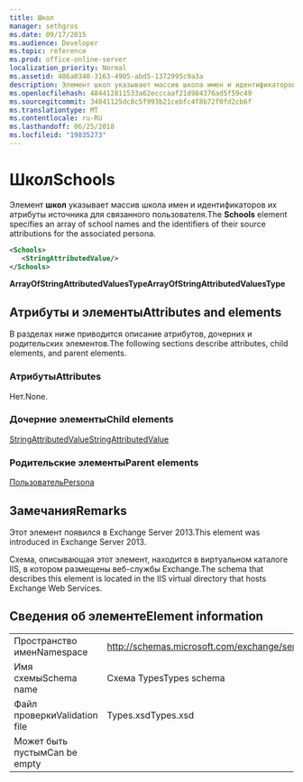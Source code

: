 ```yaml
---
title: Школ
manager: sethgros
ms.date: 09/17/2015
ms.audience: Developer
ms.topic: reference
ms.prod: office-online-server
localization_priority: Normal
ms.assetid: 486a0340-3163-4905-abd5-1372995c9a3a
description: Элемент школ указывает массив школа имен и идентификаторов их атрибуты источника для связанного пользователя.
ms.openlocfilehash: 484412811533a62ecccaaf21d984376ad5f59c49
ms.sourcegitcommit: 34041125dc8c5f993b21cebfc4f8b72f0fd2cb6f
ms.translationtype: MT
ms.contentlocale: ru-RU
ms.lasthandoff: 06/25/2018
ms.locfileid: "19835273"
---
```

# <a name="schools"></a><span data-ttu-id="ec571-103">Школ</span><span class="sxs-lookup"><span data-stu-id="ec571-103">Schools</span></span>

<span data-ttu-id="ec571-104">Элемент **школ** указывает массив школа имен и идентификаторов их атрибуты источника для связанного пользователя.</span><span class="sxs-lookup"><span data-stu-id="ec571-104">The **Schools** element specifies an array of school names and the identifiers of their source attributions for the associated persona.</span></span> 
  
```XML
<Schools>
   <StringAttributedValue/>
</Schools>
```

 <span data-ttu-id="ec571-105">**ArrayOfStringAttributedValuesType**</span><span class="sxs-lookup"><span data-stu-id="ec571-105">**ArrayOfStringAttributedValuesType**</span></span>
## <a name="attributes-and-elements"></a><span data-ttu-id="ec571-106">Атрибуты и элементы</span><span class="sxs-lookup"><span data-stu-id="ec571-106">Attributes and elements</span></span>

<span data-ttu-id="ec571-107">В разделах ниже приводится описание атрибутов, дочерних и родительских элементов.</span><span class="sxs-lookup"><span data-stu-id="ec571-107">The following sections describe attributes, child elements, and parent elements.</span></span>
  
### <a name="attributes"></a><span data-ttu-id="ec571-108">Атрибуты</span><span class="sxs-lookup"><span data-stu-id="ec571-108">Attributes</span></span>

<span data-ttu-id="ec571-109">Нет.</span><span class="sxs-lookup"><span data-stu-id="ec571-109">None.</span></span>
  
### <a name="child-elements"></a><span data-ttu-id="ec571-110">Дочерние элементы</span><span class="sxs-lookup"><span data-stu-id="ec571-110">Child elements</span></span>

[<span data-ttu-id="ec571-111">StringAttributedValue</span><span class="sxs-lookup"><span data-stu-id="ec571-111">StringAttributedValue</span></span>](stringattributedvalue.md)
  
### <a name="parent-elements"></a><span data-ttu-id="ec571-112">Родительские элементы</span><span class="sxs-lookup"><span data-stu-id="ec571-112">Parent elements</span></span>

[<span data-ttu-id="ec571-113">Пользователь</span><span class="sxs-lookup"><span data-stu-id="ec571-113">Persona</span></span>](persona.md)
  
## <a name="remarks"></a><span data-ttu-id="ec571-114">Замечания</span><span class="sxs-lookup"><span data-stu-id="ec571-114">Remarks</span></span>

<span data-ttu-id="ec571-115">Этот элемент появился в Exchange Server 2013.</span><span class="sxs-lookup"><span data-stu-id="ec571-115">This element was introduced in Exchange Server 2013.</span></span>
  
<span data-ttu-id="ec571-116">Схема, описывающая этот элемент, находится в виртуальном каталоге IIS, в котором размещены веб-службы Exchange.</span><span class="sxs-lookup"><span data-stu-id="ec571-116">The schema that describes this element is located in the IIS virtual directory that hosts Exchange Web Services.</span></span>
  
## <a name="element-information"></a><span data-ttu-id="ec571-117">Сведения об элементе</span><span class="sxs-lookup"><span data-stu-id="ec571-117">Element information</span></span>

|||
|:-----|:-----|
|<span data-ttu-id="ec571-118">Пространство имен</span><span class="sxs-lookup"><span data-stu-id="ec571-118">Namespace</span></span>  <br/> |http://schemas.microsoft.com/exchange/services/2006/types  <br/> |
|<span data-ttu-id="ec571-119">Имя схемы</span><span class="sxs-lookup"><span data-stu-id="ec571-119">Schema name</span></span>  <br/> |<span data-ttu-id="ec571-120">Схема Types</span><span class="sxs-lookup"><span data-stu-id="ec571-120">Types schema</span></span>  <br/> |
|<span data-ttu-id="ec571-121">Файл проверки</span><span class="sxs-lookup"><span data-stu-id="ec571-121">Validation file</span></span>  <br/> |<span data-ttu-id="ec571-122">Types.xsd</span><span class="sxs-lookup"><span data-stu-id="ec571-122">Types.xsd</span></span>  <br/> |
|<span data-ttu-id="ec571-123">Может быть пустым</span><span class="sxs-lookup"><span data-stu-id="ec571-123">Can be empty</span></span>  <br/> ||
   

